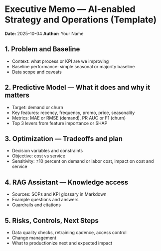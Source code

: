# Executive Memo — AI-enabled Strategy and Operations (Template)

**Date:** 2025-10-04
**Author:** Your Name

## 1. Problem and Baseline
- Context: what process or KPI are we improving
- Baseline performance: simple seasonal or majority baseline
- Data scope and caveats

## 2. Predictive Model — What it does and why it matters
- Target: demand or churn
- Key features: recency, frequency, promo, price, seasonality
- Metrics: MAE or RMSE (demand), PR AUC or F1 (churn)
- Top 3 levers from feature importance or SHAP

## 3. Optimization — Tradeoffs and plan
- Decision variables and constraints
- Objective: cost vs service
- Sensitivity: ±10 percent on demand or labor cost, impact on cost and service

## 4. RAG Assistant — Knowledge access
- Sources: SOPs and KPI glossary in Markdown
- Example questions and answers
- Guardrails and citations

## 5. Risks, Controls, Next Steps
- Data quality checks, retraining cadence, access control
- Change management
- What to productionize next and expected impact
